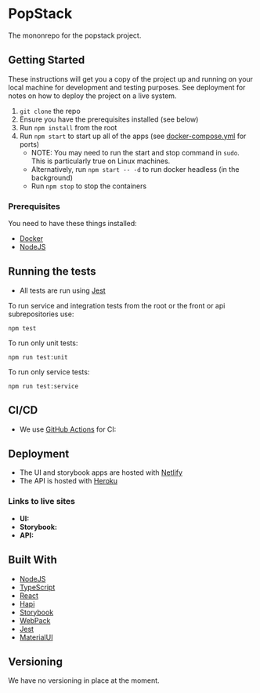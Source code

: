 # PopStack

The mononrepo for the popstack project.

## Getting Started

These instructions will get you a copy of the project up and running on your local machine for development and testing purposes. See deployment for notes on how to deploy the project on a live system.

1. `git clone` the repo
2. Ensure you have the prerequisites installed (see below)
3. Run `npm install` from the root
4. Run `npm start` to start up all of the apps (see [docker-compose.yml](./docker-compose.yml) for ports)
    - NOTE: You may need to run the start and stop command in `sudo`. This is particularly true on Linux machines.
    - Alternatively, run `npm start -- -d` to run docker headless (in the background)
    - Run `npm stop` to stop the containers

### Prerequisites

You need to have these things installed:
- [Docker](https://www.docker.com/)
- [NodeJS](https://nodejs.org/en/)

## Running the tests

- All tests are run using [Jest](https://jestjs.io/)

To run service and integration tests from the root or the front or api subrepositories use:

```
npm test
```

To run only unit tests:

```
npm run test:unit
```


To run only service tests:

```
npm run test:service
```

## CI/CD

- We use [GitHub Actions](https://github.com/features/actions) for CI:

## Deployment
- The UI and storybook apps are hosted with [Netlify](https://www.netlify.com/)
- The API is hosted with [Heroku](https://dashboard.heroku.com/)

### Links to live sites
- **UI:** 
- **Storybook:** 
- **API:** 

## Built With

* [NodeJS](https://nodejs.org/en/)
* [TypeScript](https://www.typescriptlang.org/)
* [React](https://reactjs.org/)
* [Hapi](https://hapi.dev/)
* [Storybook](https://storybook.js.org/)
* [WebPack](https://webpack.js.org/)
* [Jest](https://jestjs.io/en/)
* [MaterialUI](https://material-ui.com/)

## Versioning

We have no versioning in place at the moment.
